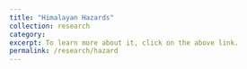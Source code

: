 ```yaml
---
title: "Himalayan Hazards"
collection: research
category: 
excerpt: To learn more about it, click on the above link.
permalink: /research/hazard
---
```


